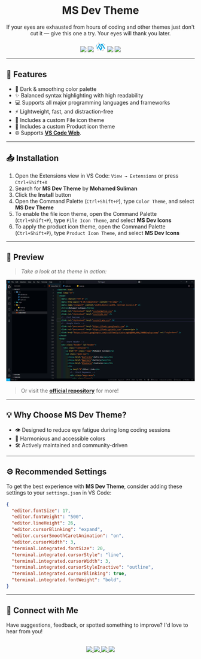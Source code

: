 <div align="center">

# MS Dev Theme

If your eyes are exhausted from hours of coding and other themes just don't cut it — give this one a try. Your eyes will thank you later.

<img src="https://img.shields.io/badge/v1.3.0-=?style=for-the-badge&colorA=222832&colorB=373277&label=version">

<img src="https://img.shields.io/badge/v1.33+-=?style=for-the-badge&colorA=222832&colorB=373277&label=vscode">

<img src="https://raw.githubusercontent.com/mhmdsulimn/MS-Dev-Theme/refs/heads/main/logo.png" width="28">

<img src="https://img.shields.io/badge/Egypt-=?style=for-the-badge&colorA=222832&colorB=373277&label=made%20in">

<img src="https://img.shields.io/visual-studio-marketplace/i/mhmdsulimn.msdev-vscode?style=for-the-badge&colorA=222832&colorB=373277">

</div>

---

## 🚀 Features

- 🖤 Dark & smoothing color palette
- ✨ Balanced syntax highlighting with high readability
- 💻 Supports all major programming languages and frameworks
- ⚡ Lightweight, fast, and distraction-free
- 📁 Includes a custom File icon theme
- 🧩 Includes a custom Product icon theme
- 🌐 Supports **<a href="https://vscode.dev/">VS Code Web</a>**.

---

## 📥 Installation

1. Open the Extensions view in VS Code: `View → Extensions` or press `Ctrl+Shift+X`  
2. Search for **MS Dev Theme** by **Mohamed Suliman**
3.  Click the **Install** button 
4. Open the Command Palette (`Ctrl+Shift+P`), type `Color Theme`, and select **MS Dev Theme**
5. To enable the file icon theme, open the Command Palette (`Ctrl+Shift+P`), type `File Icon Theme`, and select **MS Dev Icons**
6. To apply the product icon theme, open the Command Palette (`Ctrl+Shift+P`), type `Product Icon Theme`, and select **MS Dev Icons**

---

## 📸 Preview

> _Take a look at the theme in action:_

![](https://raw.githubusercontent.com/mhmdsulimn/MS-Dev-Theme/refs/heads/main/theme_preview.gif)  

> Or visit the **[official repository](https://github.com/mhmdsulimn/MS-Dev-Theme)** for more!

---

## 💡 Why Choose MS Dev Theme?

- 👁️ Designed to reduce eye fatigue during long coding sessions
- 🎨 Harmonious and accessible colors
- 🛠️ Actively maintained and community-driven

---

## ⚙️ Recommended Settings

To get the best experience with **MS Dev Theme**, consider adding these settings to your `settings.json` in VS Code:

```json
{
  "editor.fontSize": 17,
  "editor.fontWeight": "500",
  "editor.lineHeight": 26,
  "editor.cursorBlinking": "expand",
  "editor.cursorSmoothCaretAnimation": "on",
  "editor.cursorWidth": 3,
  "terminal.integrated.fontSize": 20,
  "terminal.integrated.cursorStyle": "line",
  "terminal.integrated.cursorWidth": 3,
  "terminal.integrated.cursorStyleInactive": "outline",
  "terminal.integrated.cursorBlinking": true,
  "terminal.integrated.fontWeight": "bold",
}
```
---

## 💬 Connect with Me

Have suggestions, feedback, or spotted something to improve? I'd love to hear from you!

<br>
<div align="center">
  <a href="https://www.youtube.com/@mhmdsulimn" target="_blank">
    <img src="https://img.shields.io/static/v1?message=YouTube&logo=youtube&label=&color=FF0000&logoColor=white&labelColor=&style=for-the-badge" height="30" />
  </a>
  <a href="https://www.tiktok.com/@mhmdsulimn" target="_blank">
    <img src="https://img.shields.io/static/v1?message=TikTok&logo=tiktok&label=&color=252529&logoColor=white&labelColor=&style=for-the-badge" height="30" />
  </a>
  <a href="https://t.me/mhmdsulimn" target="_blank">
    <img src="https://img.shields.io/static/v1?message=Telegram&logo=telegram&label=&color=2CA5E0&logoColor=white&labelColor=&style=for-the-badge" height="30" />
  </a>
  <a href="https://github.com/mhmdsulimn" target="_blank">
    <img src="https://img.shields.io/static/v1?message=GitHub&logo=github&label=&color=252529&logoColor=white&labelColor=&style=for-the-badge" height="30" />
  </a>
</div>
